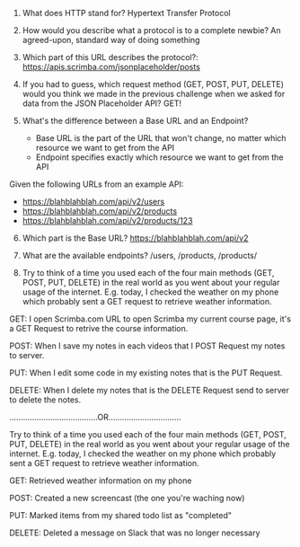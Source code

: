 1. What does HTTP stand for?
   Hypertext Transfer Protocol

2. How would you describe what a protocol is to a complete newbie?
   An agreed-upon, standard way of doing something

3. Which part of this URL describes the protocol?:
   https://apis.scrimba.com/jsonplaceholder/posts

4. If you had to guess, which request method (GET, POST, PUT, DELETE) would you
   think we made in the previous challenge when we asked for data from the
   JSON Placeholder API?
   GET!

5. What's the difference between a Base URL and an Endpoint?
   - Base URL is the part of the URL that won't change, no matter
     which resource we want to get from the API
   - Endpoint specifies exactly which resource we want to get
     from the API

Given the following URLs from an example API:

- https://blahblahblah.com/api/v2/users
- https://blahblahblah.com/api/v2/products
- https://blahblahblah.com/api/v2/products/123

6. Which part is the Base URL?
   https://blahblahblah.com/api/v2

7. What are the available endpoints?
   /users, /products, /products/<some-id-of-a-product-here>

8. Try to think of a time you used each of the four main methods
   (GET, POST, PUT, DELETE) in the real world as you went about
   your regular usage of the internet. E.g. today, I checked the
   weather on my phone which probably sent a GET request to retrieve
   weather information.

GET: I open Scrimba.com URL to open Scrimba my current course page,
it's a GET Request to retrive the course information.

POST: When I save my notes in each videos that I POST Request my notes to server.

PUT: When I edit some code in my existing notes that is the PUT Request.

DELETE: When I delete my notes that is the DELETE Request send to server to delete the notes.

.......................................OR................................

Try to think of a time you used each of the four main methods
(GET, POST, PUT, DELETE) in the real world as you went about
your regular usage of the internet. E.g. today, I checked the
weather on my phone which probably sent a GET request to retrieve
weather information.

GET: Retrieved weather information on my phone

POST: Created a new screencast (the one you're waching now)

PUT: Marked items from my shared todo list as "completed"

DELETE: Deleted a message on Slack that was no longer necessary

